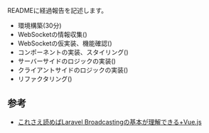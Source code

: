 READMEに経過報告を記述します。

- 環境構築(30分)
- WebSocketの情報収集()
- WebSocketの仮実装、機能確認()
- コンポーネントの実装、スタイリング()
- サーバーサイドのロジックの実装()
- クライアントサイドのロジックの実装()
- リファクタリング()

## 参考
- [これさえ読めばLaravel Broadcastingの基本が理解できる+Vue.js](https://reffect.co.jp/laravel/laravel-broadcasting-understandig)
